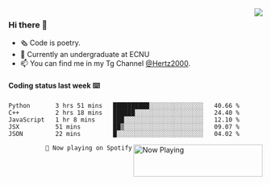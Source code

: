<img  align="right" src="https://github-readme-stats.vercel.app/api?username=BillChen2K&show_icons=true&count_private=true&hide_title=true">

### Hi there 👋

- 🗞 Code is poetry.
- 🌱 Currently an undergraduate at ECNU
- 📫 You can find me in my Tg Channel [@Hertz2000](https://t.me/Hertz2000).

#### Coding status last week ⌨️

<!--START_SECTION:waka-->
```text
Python       3 hrs 51 mins   ██████████░░░░░░░░░░░░░░░   40.66 % 
C++          2 hrs 18 mins   ██████░░░░░░░░░░░░░░░░░░░   24.40 % 
JavaScript   1 hr 8 mins     ███░░░░░░░░░░░░░░░░░░░░░░   12.10 % 
JSX          51 mins         ██▒░░░░░░░░░░░░░░░░░░░░░░   09.07 % 
JSON         22 mins         █░░░░░░░░░░░░░░░░░░░░░░░░   04.02 % 
```
<!--END_SECTION:waka-->


<div>
<a href="https://spotify-now-playing.billchen2k.vercel.app/now-playing?open">
   <img align="right" src="https://spotify-now-playing.billchen2k.vercel.app/now-playing" width="256" height="64" alt="Now Playing">
</a>
</div>

<div>
<p align="right"><code>🎵 Now playing on Spotify</code></p>
</div>

<!--
**BillChen2K/BillChen2K** is a ✨ _special_ ✨ repository because its `README.md` (this file) appears on your GitHub profile.

Here are some ideas to get you started:

- 🔭 I’m currently working on ...
- 🌱 I’m currently learning ...
- 👯 I’m looking to collaborate on ...
- 🤔 I’m looking for help with ...
- 💬 Ask me about ...
- 📫 How to reach me: ...
- 😄 Pronouns: ...
- ⚡ Fun fact: ...
-->
